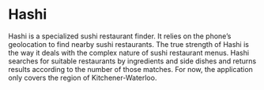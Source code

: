 # Hashi
Hashi is a specialized sushi restaurant finder. It relies on the phone’s geolocation to find nearby sushi restaurants. The true strength of Hashi is the way it deals with the complex nature of sushi restaurant menus. Hashi searches for suitable restaurants by ingredients and side dishes and returns results according to the number of those matches. For now, the application only covers the region of Kitchener-Waterloo.

